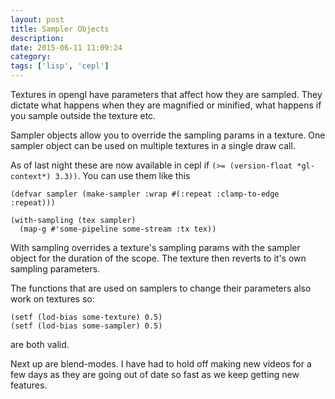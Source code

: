 ```yaml
---
layout: post
title: Sampler Objects
description:
date: 2015-06-11 11:09:24
category:
tags: ['lisp', 'cepl']
---
```


Textures in opengl have parameters that affect how they are sampled. They dictate what happens when they are magnified or minified, what happens if you sample outside the texture etc.

Sampler objects allow you to override the sampling params in a texture. One sampler object can be used on multiple textures in a single draw call.

As of last night these are now available in cepl if `(>= (version-float *gl-context*) 3.3))`. You can use them like this


    (defvar sampler (make-sampler :wrap #(:repeat :clamp-to-edge :repeat)))

    (with-sampling (tex sampler)
      (map-g #'some-pipeline some-stream :tx tex))


With sampling overrides a texture's sampling params with the sampler object for the duration of the scope. The texture then reverts to it's own sampling parameters.

The functions that are used on samplers to change their parameters also work on textures so:

    (setf (lod-bias some-texture) 0.5)
    (setf (lod-bias some-sampler) 0.5)

are both valid.

Next up are blend-modes. I have had to hold off making new videos for a few days as they are going out of date so fast as we keep getting new features.

